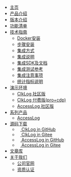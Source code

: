 <!-- _navbar.md?r=0403 -->

* [主页](/#/)
* [产品介绍](/introduce.md?r=0403)
  <!-- * [功能清单](/funclist.md?r=0403)
  * [指标项说明](/indicator-desc.md?r=0403)
  * [更新说明](/changelog.md?r=0403) -->
* [版本介绍](/version.md?r=0403)
* [功能清单](/funclist.md?r=0403)
* [技术指南](#)
  * [Docker安装](/docker_installation/preperation.md?r=0403)
  * [步骤安装](/installation/preparation.md?r=0403)
  * [集成方式](/integration/introduce.md?r=0403)
  * [集成说明](/integration/method.md?r=0403)
  * [集成SDK及文档](/integration/document.md?r=0403)
  * [集成测试参考](/integration/reference.md?r=0403?r=0403)
  * [集成注意事项](/tutorials/notes.md?r=0403)
  * [统计指标说明](/tutorials/statindicator.md?r=0403)
* [演示环境](https://demo.clklog.com)
  * [ClkLog 社区版](https://demo.clklog.com)
  * [ClkLog 付费版(pro+cdp)](https://pro.clklog.com)
  * [AccessLog 社区版](https://demo.access.clklog.com/)
* [系列产品](#)
  * [AccessLog](/accesslog/introduce.md?r=0403)
* [源码下载](#)
  * <a href="https://github.com/clklog/clklog"  target="_clkloggithub"><img src="/assets/imgs/export.png" height="10"/> ClkLog in GitHub</a>
  * <a href="https://gitee.com/clklog/clklog"  target="_clkloggitee"><img src="/assets/imgs/export.png" height="10"/> ClkLog in Gitee</a>
  * <a href="https://github.com/clklog/accesslog"  target="_clkloggithub"><img src="/assets/imgs/export.png" height="10"/> AccessLog in GitHub</a>
  * <a href="https://gitee.com/clklog/accesslog"  target="_clkloggitee"><img src="/assets/imgs/export.png" height="10"/> AccessLog in Gitee</a>
* <a href="https://docs.clklog.com"  target="_clklogdocs">文章库</a>
* [关于我们](#)
  * <a href="https://www.zcunsoft.com" target="_blank">公司官网</a>
  * [资质认证](/certification.md?r=0403)
